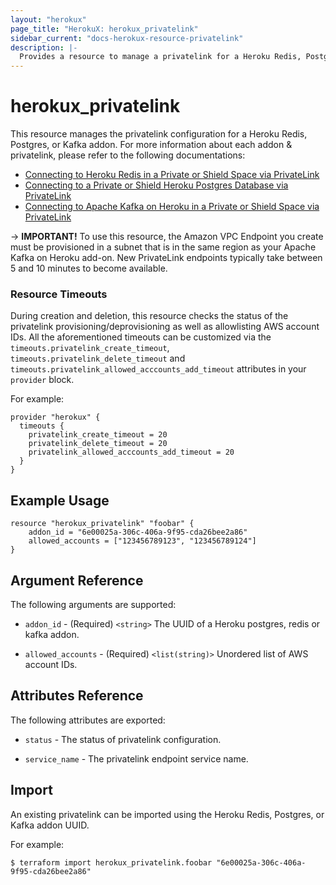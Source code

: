 ```yaml
---
layout: "herokux"
page_title: "HerokuX: herokux_privatelink"
sidebar_current: "docs-herokux-resource-privatelink"
description: |-
  Provides a resource to manage a privatelink for a Heroku Redis, Postgres, or Kafka addon.
---
```


# herokux\_privatelink

This resource manages the privatelink configuration for a Heroku Redis, Postgres, or Kafka addon.
For more information about each addon & privatelink, please refer to the following documentations:

* [Connecting to Heroku Redis in a Private or Shield Space via PrivateLink](https://devcenter.heroku.com/articles/heroku-redis-via-privatelink)
* [Connecting to a Private or Shield Heroku Postgres Database via PrivateLink](https://devcenter.heroku.com/articles/heroku-postgres-via-privatelink)
* [Connecting to Apache Kafka on Heroku in a Private or Shield Space via PrivateLink](https://devcenter.heroku.com/articles/heroku-kafka-via-privatelink)

-> **IMPORTANT!**
To use this resource, the Amazon VPC Endpoint you create must be provisioned in a subnet
that is in the same region as your Apache Kafka on Heroku add-on. New PrivateLink endpoints typically take
between 5 and 10 minutes to become available.

### Resource Timeouts
During creation and deletion, this resource checks the status of the privatelink provisioning/deprovisioning
as well as allowlisting AWS account IDs. All the aforementioned timeouts can be customized
via the `timeouts.privatelink_create_timeout`, `timeouts.privatelink_delete_timeout`
and `timeouts.privatelink_allowed_acccounts_add_timeout` attributes in your `provider` block.

For example:

```hcl-terraform
provider "herokux" {
  timeouts {
    privatelink_create_timeout = 20
    privatelink_delete_timeout = 20
    privatelink_allowed_acccounts_add_timeout = 20
  }
}
```

## Example Usage

```hcl-terraform
resource "herokux_privatelink" "foobar" {
	addon_id = "6e00025a-306c-406a-9f95-cda26bee2a86"
	allowed_accounts = ["123456789123", "123456789124"]
}
```

## Argument Reference

The following arguments are supported:

* `addon_id` - (Required) `<string>` The UUID of a Heroku postgres, redis or kafka addon.

* `allowed_accounts` - (Required) `<list(string)>` Unordered list of AWS account IDs.

## Attributes Reference

The following attributes are exported:

* `status` - The status of privatelink configuration.

* `service_name` - The privatelink endpoint service name.

## Import

An existing privatelink can be imported using the Heroku Redis, Postgres, or Kafka addon UUID.

For example:

```shell script
$ terraform import herokux_privatelink.foobar "6e00025a-306c-406a-9f95-cda26bee2a86"
```
